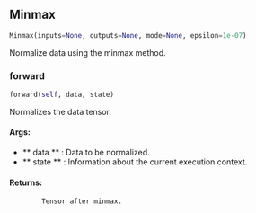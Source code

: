 ## Minmax
```python
Minmax(inputs=None, outputs=None, mode=None, epsilon=1e-07)
```
Normalize data using the minmax method.    

### forward
```python
forward(self, data, state)
```
Normalizes the data tensor.

#### Args:

* ** data ** :  Data to be normalized.
* ** state ** :  Information about the current execution context.

#### Returns:
            Tensor after minmax.        